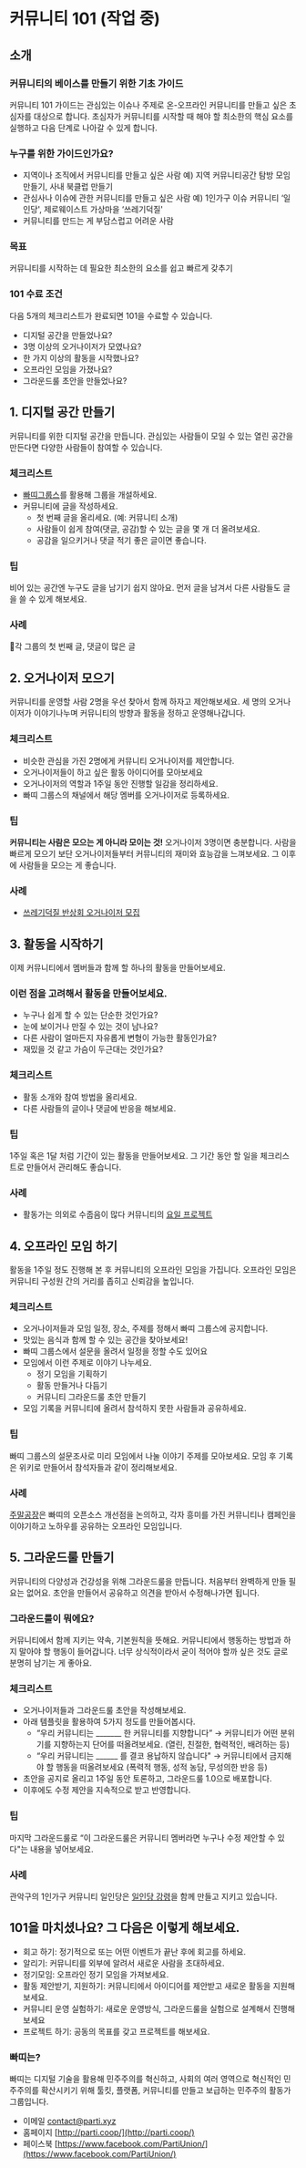 # 커뮤니티 101 (작업 중)

## 소개

### 커뮤니티의 베이스를 만들기 위한 기초 가이드


커뮤니티 101 가이드는 관심있는 이슈나 주제로 온-오프라인 커뮤니티를 만들고 싶은 초심자를 대상으로 합니다. 초심자가 커뮤니티를 시작할 때 해야 할 최소한의 핵심 요소를 실행하고 다음 단계로 나아갈 수 있게 합니다. 

### 누구를 위한 가이드인가요? 
* 지역이나 조직에서 커뮤니티를 만들고 싶은 사람 예) 지역 커뮤니티공간 탐방 모임 만들기, 사내 북클럽 만들기
* 관심사나 이슈에 관한 커뮤니티를 만들고 싶은 사람 예) 1인가구 이슈 커뮤니티 ‘일인당', 제로웨이스트 가상마을 ‘쓰레기덕질'
* 커뮤니티를 만드는 게 부담스럽고 어려운 사람

### 목표
커뮤니티를 시작하는 데 필요한 최소한의 요소를 쉽고 빠르게 갖추기

### 101 수료 조건
다음 5개의 체크리스트가 완료되면 101을 수료할 수 있습니다. 
* 디지털 공간을 만들었나요?
* 3명 이상의 오거나이저가 모였나요?
* 한 가지 이상의 활동을 시작했나요?
* 오프라인 모임을 가졌나요?
* 그라운드룰 초안을 만들었나요?



## 1. 디지털 공간 만들기 
커뮤니티를 위한 디지털 공간을 만듭니다. 관심있는 사람들이 모일 수 있는 열린 공간을 만든다면 다양한 사람들이 참여할 수 있습니다.

### 체크리스트

* [빠띠그룹스](https://parti.xyz)를 활용해 그룹을 개설하세요.
* 커뮤니티에 글을 작성하세요.
    * 첫 번째 글을 올리세요. (예: 커뮤니티 소개)
    * 사람들이 쉽게 참여(댓글, 공감)할 수 있는 글을 몇 개 더 올려보세요.
    * 공감을 일으키거나 댓글 적기 좋은 글이면 좋습니다.
### 팁
비어 있는 공간엔 누구도 글을 남기기 쉽지 않아요. 먼저 글을 남겨서 다른 사람들도 글을 쓸 수 있게 해보세요.
### 사례
📌각 그룹의 첫 번째 글, 댓글이 많은 글


## 2. 오거나이저 모으기 

커뮤니티를 운영할 사람 2명을 우선 찾아서 함께 하자고 제안해보세요. 세 명의 오거나이저가 이야기나누며 커뮤니티의 방향과 활동을 정하고 운영해나갑니다.

### 체크리스트

* 비슷한 관심을 가진 2명에게 커뮤니티 오거나이저를 제안합니다.
* 오거나이저들이 하고 싶은 활동 아이디어를 모아보세요
* 오거나이저의 역할과 1주일 동안 진행할 일감을 정리하세요.
* 빠띠 그룹스의 채널에서 해당 멤버를 오거나이저로 등록하세요. 

### 팁
**커뮤니티는 사람은 모으는 게 아니라 모이는 것!**   오거나이저 3명이면 충분합니다. 사람을 빠르게 모으기 보단 오거나이저들부터 커뮤니티의 재미와 효능감을 느껴보세요. 그 이후에 사람들을 모으는 게 좋습니다. 

### 사례
* [쓰레기덕질 반상회 오거나이저 모집](https://zero-waste.parti.xyz/posts/29619)  



## 3. 활동을 시작하기
이제 커뮤니티에서 멤버들과 함께 할 하나의 활동을 만들어보세요. 

### 이런 점을 고려해서 활동을 만들어보세요.
* 누구나 쉽게 할 수 있는 단순한 것인가요?
* 눈에 보이거나 만질 수 있는 것이 남나요?
* 다른 사람이 얼마든지 자유롭게 변형이 가능한 활동인가요? 
* 재밌을 것 같고 가슴이 두근대는 것인가요? 

### 체크리스트
* 활동 소개와 참여 방법을 올리세요.
* 다른 사람들의 글이나 댓글에 반응을 해보세요. 

### 팁
1주일 혹은 1달 처럼 기간이 있는 활동을 만들어보세요. 그 기간 동안 할 일을 체크리스트로 만들어서 관리해도 좋습니다.  


### 사례
* 활동가는 의외로 수줍음이 많다 커뮤니티의 [요일 프로젝트](https://open.parti.xyz/p/bukubuku/hashtags/%EC%9A%94%EC%9D%BC%ED%94%84%EB%A1%9C%EC%A0%9D%ED%8A%B8)



## 4. 오프라인 모임 하기
활동을 1주일 정도 진행해 본 후 커뮤니티의 오프라인 모임을 가집니다. 오프라인 모임은 커뮤니티 구성원 간의 거리를 좁히고 신뢰감을 높입니다.

### 체크리스트
* 오거나이저들과 모임 일정, 장소, 주제를 정해서 빠띠 그룹스에 공지합니다. 
* 맛있는 음식과 함께 할 수 있는 공간을 찾아보세요!
* 빠띠 그룹스에서 설문을 올려서 일정을 정할 수도 있어요
* 모임에서 이런 주제로 이야기 나누세요. 
    * 정기 모임을 기획하기
    * 활동 만들거나 다듬기
    * 커뮤니티 그라운드룰 초안 만들기
* 모임 기록을 커뮤니티에 올려서 참석하지 못한 사람들과 공유하세요. 

### 팁
빠띠 그룹스의 설문조사로 미리 모임에서 나눌 이야기 주제를 모아보세요. 모임 후 기록은 위키로 만들어서 참석자들과 같이 정리해보세요.


### 사례
[주말공장](https://union.parti.xyz/p/weekend_factory)은 빠띠의 오픈소스 개선점을 논의하고, 각자 흥미를 가진 커뮤니티나 캠페인을 이야기하고 노하우를 공유하는 오프라인 모임입니다. 


## 5. 그라운드룰 만들기
커뮤니티의 다양성과 건강성을 위해 그라운드룰을 만듭니다. 처음부터 완벽하게 만들 필요는 없어요. 초안을 만들어서 공유하고 의견을 받아서 수정해나가면 됩니다.

### 그라운드룰이 뭐에요?
커뮤니티에서 함께 지키는 약속, 기본원칙을 뜻해요. 커뮤니티에서 행동하는 방법과 하지 말아야 할 행동이 들어갑니다. 너무 상식적이라서 굳이 적어야 할까 싶은 것도 글로 분명히 남기는 게 좋아요. 

### 체크리스트
* 오거나이저들과 그라운드룰 초안을 작성해보세요. 
* 아래 템플릿을 활용하여 5가지 정도를 만들어봅시다.
    * “우리 커뮤니티는 _______ 한 커뮤니티를 지향합니다” → 커뮤니티가 어떤 분위기를 지향하는지 단어를 떠올려보세요. (열린, 친절한, 협력적인, 배려하는 등)
    * “우리 커뮤니티는 ______ 를 결코 용납하지 않습니다" → 커뮤니티에서 금지해야 할 행동을 떠올려보세요 (폭력적 행동, 성적 농담, 무성의한 반응 등)
* 초안을 공지로 올리고 1주일 동안 토론하고, 그라운드룰 1.0으로 배포합니다.
* 이후에도 수정 제안을 지속적으로 받고 반영합니다.

### 팁  
마지막 그라운드룰로 “이 그라운드룰은 커뮤니티 멤버라면 누구나 수정 제안할 수 있다"는 내용을 넣어보세요.

### 사례
관악구의 1인가구 커뮤니티 일인당은 [일인당 강령](https://alone.parti.xyz/posts/27035)을 함께 만들고 지키고 있습니다.  


## 101을 마치셨나요? 그 다음은 이렇게 해보세요.

* 회고 하기: 정기적으로 또는 어떤 이벤트가 끝난 후에 회고를 하세요. 
* 알리기: 커뮤니티를 외부에 알려서 새로운 사람을 초대하세요. 
* 정기모임: 오프라인 정기 모임을 가져보세요. 
* 활동 제안받기, 지원하기: 커뮤니티에서 아이디어를 제안받고 새로운 활동을 지원해보세요.
* 커뮤니티 운영 실험하기: 새로운 운영방식, 그라운드룰을 실험으로 설계해서 진행해보세요 
* 프로젝트 하기: 공동의 목표를 갖고 프로젝트를 해보세요.


### 빠띠는?
빠띠는 디지털 기술을 활용해 민주주의를 혁신하고, 사회의 여러 영역으로 혁신적인 민주주의를 확산시키기 위해 툴킷, 플랫폼, 커뮤니티를 만들고 보급하는 민주주의 활동가 그룹입니다.

* 이메일 contact@parti.xyz
* 홈페이지 [http://parti.coop/](http://parti.coop/)
* 페이스북 [https://www.facebook.com/PartiUnion/](https://www.facebook.com/PartiUnion/)
